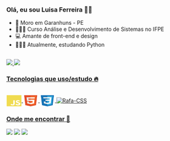 ### Olá, eu sou Luisa Ferreira 👋🏻

- 🏡 Moro em Garanhuns - PE
- 👩🏻‍🎓 Curso Análise e Desenvolvimento de Sistemas no IFPE
- 💻 Amante de front-end e design 
- 👩🏻‍💻 Atualmente, estudando Python
##
 <div>
  <a href="https://github.com/luisaferreira">
  <img height="180em" src="https://github-readme-stats.vercel.app/api?username=luisaferreira&show_icons=true&theme=dracula&include_all_commits=true&count_private=true"/>
  <img height="180em" src="https://github-readme-stats.vercel.app/api/top-langs/?username=luisaferreira&layout=compact&langs_count=7&theme=dracula"/>
</div>

 ### Tecnologias que uso/estudo 🔥
<div style="display: inline_block"><br>
  <img align="center" alt="Rafa-Js" height="30" width="40" src="https://raw.githubusercontent.com/devicons/devicon/master/icons/javascript/javascript-plain.svg">
  <img align="center" alt="Rafa-HTML" height="30" width="40" src="https://raw.githubusercontent.com/devicons/devicon/master/icons/html5/html5-original.svg">
  <img align="center" alt="Rafa-CSS" height="30" width="40" src="https://raw.githubusercontent.com/devicons/devicon/master/icons/css3/css3-original.svg">
 <img align="center" alt="Rafa-CSS" height="30" width="40" src="https://cdn.jsdelivr.net/gh/devicons/devicon/icons/python/python-original-wordmark.svg">
</div>
 
### Onde me encontrar 📲

 <div>
  <a href="https://instagram.com/luisajferreira" target="_blank"><img src="https://img.shields.io/badge/-Instagram-%23E4405F?style=for-the-badge&logo=instagram&logoColor=white" target="_blank"></a> 
  <a href = "mailto:luisaaferreira23@gmail.com"><img src="https://img.shields.io/badge/-Gmail-%23333?style=for-the-badge&logo=gmail&logoColor=white" target="_blank"></a>
  <a href="https://www.linkedin.com/in/luisajferreira" target="_blank"><img src="https://img.shields.io/badge/-LinkedIn-%230077B5?style=for-the-badge&logo=linkedin&logoColor=white" target="_blank"></a>
</div>
